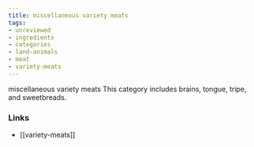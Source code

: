 ```yaml
---
title: miscellaneous variety meats
tags:
- unreviewed
- ingredients
- categories
- land-animals
- meat
- variety-meats
---
```

miscellaneous variety meats This category includes brains, tongue, tripe, and sweetbreads.

### Links

* [[variety-meats]]

